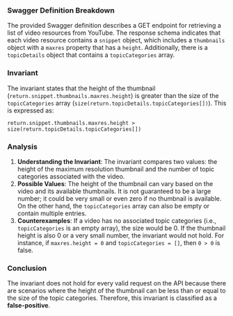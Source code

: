 ### Swagger Definition Breakdown
The provided Swagger definition describes a GET endpoint for retrieving a list of video resources from YouTube. The response schema indicates that each video resource contains a `snippet` object, which includes a `thumbnails` object with a `maxres` property that has a `height`. Additionally, there is a `topicDetails` object that contains a `topicCategories` array.

### Invariant
The invariant states that the height of the thumbnail (`return.snippet.thumbnails.maxres.height`) is greater than the size of the `topicCategories` array (`size(return.topicDetails.topicCategories[])`). This is expressed as:

`return.snippet.thumbnails.maxres.height > size(return.topicDetails.topicCategories[])`

### Analysis
1. **Understanding the Invariant**: The invariant compares two values: the height of the maximum resolution thumbnail and the number of topic categories associated with the video. 
2. **Possible Values**: The height of the thumbnail can vary based on the video and its available thumbnails. It is not guaranteed to be a large number; it could be very small or even zero if no thumbnail is available. On the other hand, the `topicCategories` array can also be empty or contain multiple entries.
3. **Counterexamples**: If a video has no associated topic categories (i.e., `topicCategories` is an empty array), the size would be 0. If the thumbnail height is also 0 or a very small number, the invariant would not hold. For instance, if `maxres.height = 0` and `topicCategories = []`, then `0 > 0` is false.

### Conclusion
The invariant does not hold for every valid request on the API because there are scenarios where the height of the thumbnail can be less than or equal to the size of the topic categories. Therefore, this invariant is classified as a **false-positive**.
